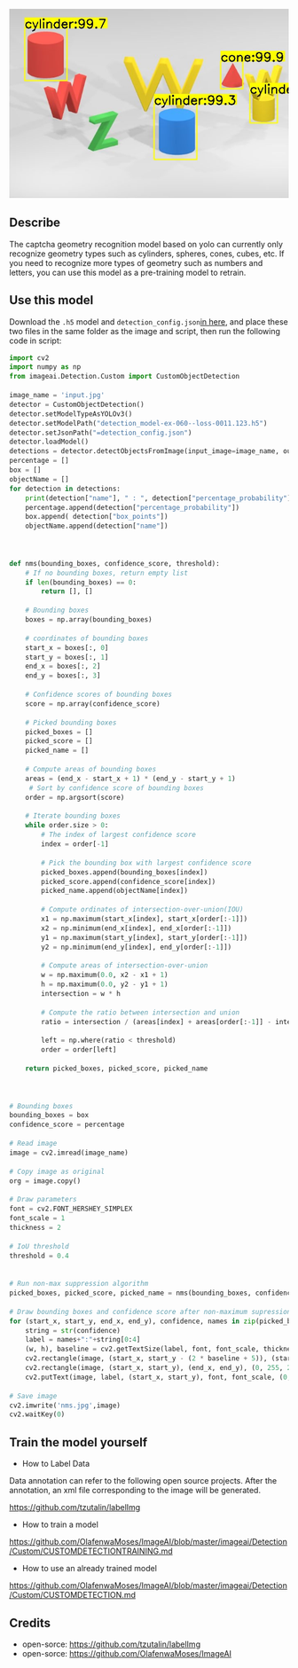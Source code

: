 ![sample output](./image/output2.jpg)

## Describe

The captcha geometry recognition model based on yolo can currently only recognize geometry types such as cylinders, spheres, cones, cubes, etc. If you need to recognize more types of geometry such as numbers and letters, you can use this model as a pre-training model to retrain.

## Use this model

Download the ```.h5``` model and ```detection_config.json```[in here](https://github.com/01miaom/clevr/releases), and place these two files in the same folder as the image and script, then run the following code in script:

```python
import cv2
import numpy as np
from imageai.Detection.Custom import CustomObjectDetection

image_name = 'input.jpg'
detector = CustomObjectDetection()
detector.setModelTypeAsYOLOv3()
detector.setModelPath("detection_model-ex-060--loss-0011.123.h5")
detector.setJsonPath("=detection_config.json")
detector.loadModel()
detections = detector.detectObjectsFromImage(input_image=image_name, output_image_path="output.jpg")
percentage = []
box = []
objectName = []
for detection in detections:
    print(detection["name"], " : ", detection["percentage_probability"], " : ", detection["box_points"])
    percentage.append(detection["percentage_probability"])
    box.append( detection["box_points"])
    objectName.append(detection["name"])



def nms(bounding_boxes, confidence_score, threshold):
    # If no bounding boxes, return empty list
    if len(bounding_boxes) == 0:
        return [], []

    # Bounding boxes
    boxes = np.array(bounding_boxes)

    # coordinates of bounding boxes
    start_x = boxes[:, 0]
    start_y = boxes[:, 1]
    end_x = boxes[:, 2]
    end_y = boxes[:, 3]

    # Confidence scores of bounding boxes
    score = np.array(confidence_score)

    # Picked bounding boxes
    picked_boxes = []
    picked_score = []
    picked_name = []

    # Compute areas of bounding boxes
    areas = (end_x - start_x + 1) * (end_y - start_y + 1)
     # Sort by confidence score of bounding boxes
    order = np.argsort(score)

    # Iterate bounding boxes
    while order.size > 0:
        # The index of largest confidence score
        index = order[-1]

        # Pick the bounding box with largest confidence score
        picked_boxes.append(bounding_boxes[index])
        picked_score.append(confidence_score[index])
        picked_name.append(objectName[index])

        # Compute ordinates of intersection-over-union(IOU)
        x1 = np.maximum(start_x[index], start_x[order[:-1]])
        x2 = np.minimum(end_x[index], end_x[order[:-1]])
        y1 = np.maximum(start_y[index], start_y[order[:-1]])
        y2 = np.minimum(end_y[index], end_y[order[:-1]])

        # Compute areas of intersection-over-union
        w = np.maximum(0.0, x2 - x1 + 1)
        h = np.maximum(0.0, y2 - y1 + 1)
        intersection = w * h

        # Compute the ratio between intersection and union
        ratio = intersection / (areas[index] + areas[order[:-1]] - intersection)

        left = np.where(ratio < threshold)
        order = order[left]

    return picked_boxes, picked_score, picked_name



# Bounding boxes
bounding_boxes = box
confidence_score = percentage

# Read image
image = cv2.imread(image_name)

# Copy image as original
org = image.copy()

# Draw parameters
font = cv2.FONT_HERSHEY_SIMPLEX
font_scale = 1
thickness = 2

# IoU threshold
threshold = 0.4


# Run non-max suppression algorithm
picked_boxes, picked_score, picked_name = nms(bounding_boxes, confidence_score, threshold)

# Draw bounding boxes and confidence score after non-maximum supression
for (start_x, start_y, end_x, end_y), confidence, names in zip(picked_boxes, picked_score, picked_name):
    string = str(confidence)
    label = names+":"+string[0:4]
    (w, h), baseline = cv2.getTextSize(label, font, font_scale, thickness)
    cv2.rectangle(image, (start_x, start_y - (2 * baseline + 5)), (start_x + w, start_y), (0, 255, 255), -1)
    cv2.rectangle(image, (start_x, start_y), (end_x, end_y), (0, 255, 255), 2)
    cv2.putText(image, label, (start_x, start_y), font, font_scale, (0, 0, 0), thickness)

# Save image
cv2.imwrite('nms.jpg',image)
cv2.waitKey(0)
```

## Train the model yourself

- How to Label Data

Data annotation can refer to the following open source projects. After the annotation, an xml file corresponding to the image will be generated.

https://github.com/tzutalin/labelImg

- How to train a model

https://github.com/OlafenwaMoses/ImageAI/blob/master/imageai/Detection/Custom/CUSTOMDETECTIONTRAINING.md

- How to use an already trained model

https://github.com/OlafenwaMoses/ImageAI/blob/master/imageai/Detection/Custom/CUSTOMDETECTION.md

## Credits

- open-sorce: https://github.com/tzutalin/labelImg
- open-sorce: https://github.com/OlafenwaMoses/ImageAI
